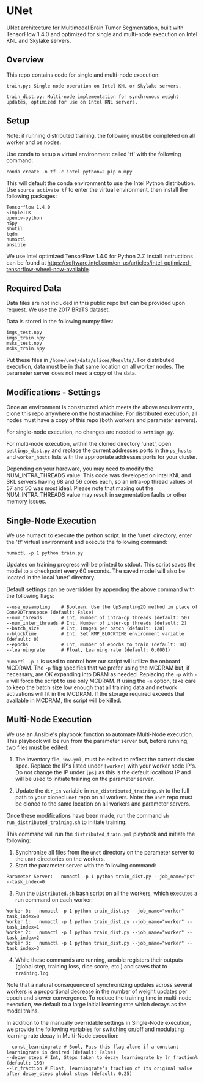 # UNet

UNet architecture for Multimodal Brain Tumor Segmentation, built with TensorFlow 1.4.0 and optimized for single and multi-node execution on Intel KNL and Skylake servers.

## Overview

This repo contains code for single and multi-node execution:

	train.py: Single node operation on Intel KNL or Skylake servers.

	train_dist.py: Multi-node implementation for synchronous weight updates, optimized for use on Intel KNL servers.

## Setup

Note: if running distributed training, the following must be completed on all worker and ps nodes.

Use conda to setup a virtual environment called 'tf' with the following command:

```
conda create -n tf -c intel python=2 pip numpy
```

This will default the conda environment to use the Intel Python distribution. Use `source activate tf` to enter the virtual environment, then install the following packages:

```
Tensorflow 1.4.0
SimpleITK
opencv-python
h5py
shutil
tqdm
numactl
ansible
```

We use Intel optimized TensorFlow 1.4.0 for Python 2.7. Install instructions can be found at https://software.intel.com/en-us/articles/intel-optimized-tensorflow-wheel-now-available.

## Required Data

Data files are not included in this public repo but can be provided upon request. We use the 2017 BRaTS dataset.

Data is stored in the following numpy files: 

```
imgs_test.npy
imgs_train.npy
msks_test.npy
msks_train.npy
```

Put these files in `/home/unet/data/slices/Results/`. For distributed execution, data must be in that same location on all worker nodes. The parameter server does not need a copy of the data.

## Modifications - Settings

Once an environment is constructed which meets the above requirements, clone this repo anywhere on the host machine. For distributed execution, all nodes must have a copy of this repo (both workers and parameter servers).

For single-node execution, no changes are needed to `settings.py`.

For multi-node execution, within the cloned directory 'unet', open `settings_dist.py` and replace the current addresses:ports in the `ps_hosts` and `worker_hosts` lists with the appropriate addresses:ports for your cluster.

Depending on your hardware, you may need to modify the NUM_INTRA_THREADS value. This code was developed on Intel KNL and SKL servers having 68 and 56 cores each, so an intra-op thread values of 57 and 50 was most ideal. Please note that maxing out the NUM_INTRA_THREADS value may result in segmentation faults or other memory issues.

## Single-Node Execution

We use numactl to execute the python script. In the 'unet' directory, enter the 'tf' virtual environment and execute the following command:

```
numactl -p 1 python train.py
```

Updates on training progress will be printed to stdout. This script saves the model to a checkpoint every 60 seconds. The saved model will also be located in the local 'unet' directory.

Default settings can be overridden by appending the above command with the following flags:

```
--use_upsampling    # Boolean, Use the UpSampling2D method in place of Conv2DTranspose (default: False)
--num_threads       # Int, Number of intra-op threads (default: 50)
--num_inter_threads # Int, Number of inter-op threads (default: 2)
--batch_size        # Int, Images per batch (default: 128)
--blocktime         # Int, Set KMP_BLOCKTIME environment variable (default: 0)
--epochs            # Int, Number of epochs to train (default: 10)
--learningrate      # Float, Learning rate (default: 0.0001)
```

`numactl -p 1` is used to control how our script will utilize the onboard MCDRAM. The `-p` flag specifies that we prefer using the MCDRAM but, if necessary, are OK expanding into DRAM as needed. Replacing the `-p` with `-m` will force the script to use only MCDRAM. If using the `-m` option, take care to keep the batch size low enough that all training data and network activations will fit in the MCDRAM. If the storage required exceeds that available in MCDRAM, the script will be killed.

## Multi-Node Execution

We use an Ansible's playbook function to automate Multi-Node execution. This playbook will be run from the parameter server but, before running, two files must be edited:

1. The inventory file, `inv.yml`, must be edited to reflect the current cluster spec. Replace the IP's listed under `[worker]` with your worker node IP's. Do not change the IP under `[ps]` as this is the default localhost IP and will be used to initiate training on the parameter server.

2. Update the `dir_in` variable in `run_distributed_training.sh` to the full path to your cloned `unet` repo on all workers. Note: the `unet` repo must be cloned to the same location on all workers and parameter servers.

Once these modifications have been made, run the command `sh run_distributed_training.sh` to initiate training.

This command will run the `distributed_train.yml` playbook and initiate the following:

1. Synchronize all files from the `unet` directory on the parameter server to the `unet` directories on the workers.
2. Start the parameter server with the following command:

```
Parameter Server:	numactl -p 1 python train_dist.py --job_name="ps" --task_index=0
```

3. Run the `Distributed.sh` bash script on all the workers, which executes a run command on each worker:

```
Worker 0:	numactl -p 1 python train_dist.py --job_name="worker" --task_index=0
Worker 1:	numactl -p 1 python train_dist.py --job_name="worker" --task_index=1
Worker 2:	numactl -p 1 python train_dist.py --job_name="worker" --task_index=2
Worker 3:	numactl -p 1 python train_dist.py --job_name="worker" --task_index=3
```

4. While these commands are running, ansible registers their outputs (global step, training loss, dice score, etc.) and saves that to `training.log`. 

Note that a natural consequence of synchronizing updates across several workers is a proportional decrease in the number of weight updates per epoch and slower convergence. To reduce the training time in multi-node execution, we default to a large initial learning rate which decays as the model trains.

In addition to the manually overridable settings in Single-Node execution, we provide the following variables for switching on/off and modulating learning rate decay in Multi-Node execution: 

```
--const_learningrate # Bool, Pass this flag alone if a constant learningrate is desired (default: False)
--decay_steps # Int, Steps taken to decay learningrate by lr_fraction% (default: 150)
--lr_fraction # Float, learningrate's fraction of its original value after decay_steps global steps (default: 0.25)
```







